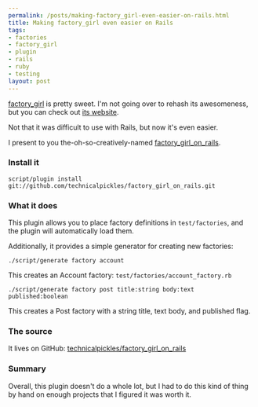 ```yaml
--- 
permalink: /posts/making-factory_girl-even-easier-on-rails.html
title: Making factory_girl even easier on Rails
tags: 
- factories
- factory_girl
- plugin
- rails
- ruby
- testing
layout: post
---
```

[factory\_girl](http://thoughtbot.com/projects/factory_girl) is pretty sweet. I'm not going over to rehash its awesomeness, but you can check out [its website](http://thoughtbot.com/projects/factory_girl).

Not that it was difficult to use with Rails, but now it's even easier.

I present to you the-oh-so-creatively-named [factory\_girl\_on\_rails](http://github.com/technicalpickles/factory_girl_on_rails/tree/master).

### Install it

    script/plugin install git://github.com/technicalpickles/factory_girl_on_rails.git

### What it does

This plugin allows you to place factory definitions in `test/factories`, and the plugin will automatically load them.

Additionally, it provides a simple generator for creating new factories:

    ./script/generate factory account

This creates an Account factory: `test/factories/account_factory.rb`

    ./script/generate factory post title:string body:text published:boolean

This creates a Post factory with a string title, text body, and published flag.

### The source

It lives on GitHub: [technicalpickles/factory\_girl\_on\_rails](http://github.com/technicalpickles/factory_girl_on_rails/tree/master)

### Summary

Overall, this plugin doesn't do a whole lot, but I had to do this kind of thing by hand on enough projects that I figured it was worth it.

